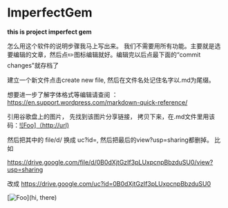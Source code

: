 # ImperfectGem

__this is project imperfect gem__

怎么用这个软件的说明步骤我马上写出来。
我们不需要用所有功能。主要就是选要编辑的文章，然后点✏️图标编辑就好。编辑完以后点最下面的“commit changes"就存档了

建立一个新文件点击create new file, 然后在文件名处记住名字以.md为尾缀。

想要进一步了解字体格式等编辑请查阅 ：https://en.support.wordpress.com/markdown-quick-reference/

引用谷歌盘上的图片， 先找到该图片分享链接， 拷贝下来，在.md文件里用该码：[![Foo]（http://url)](pix)

然后把其中的 file/d/ 换成 uc?id=, 然后把最后的view?usp=sharing都删掉。 比如

https://drive.google.com/file/d/0B0dXjtGzIf3pLUxpcnpBbzduSU0/view?usp=sharing

改成 https://drive.google.com/uc?id=0B0dXjtGzIf3pLUxpcnpBbzduSU0

[![Foo](https://s-media-cache-ak0.pinimg.com/564x/ef/42/81/ef42817a1567aece4bff4baf96756ae7.jpg)](hi, there)
